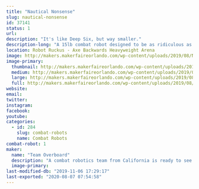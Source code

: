 ```yaml
---
title: "Nautical Nonsense"
slug: nautical-nonsense
id: 37141
status: 1
url: 
description: "It's like Deep Six, but way smaller."
description-long: "A 15lb combat robot designed to be as ridiculous as its big brother."
location: Robot Ruckus - Axe Backwards Heavyweight Arena
image: http://makers.makerfaireorlando.com/wp-content/uploads/2019/08/Nautical_Nonsense_Base_2019-Aug-26_06-40-34PM-000_CustomizedView37961330_jpg-1024x715.jpg
image-primary:
  thumbnail: http://makers.makerfaireorlando.com/wp-content/uploads/2019/08/Nautical_Nonsense_Base_2019-Aug-26_06-40-34PM-000_CustomizedView37961330_jpg-150x150.jpg
  medium: http://makers.makerfaireorlando.com/wp-content/uploads/2019/08/Nautical_Nonsense_Base_2019-Aug-26_06-40-34PM-000_CustomizedView37961330_jpg-300x210.jpg
  large: http://makers.makerfaireorlando.com/wp-content/uploads/2019/08/Nautical_Nonsense_Base_2019-Aug-26_06-40-34PM-000_CustomizedView37961330_jpg-1024x715.jpg
  full: http://makers.makerfaireorlando.com/wp-content/uploads/2019/08/Nautical_Nonsense_Base_2019-Aug-26_06-40-34PM-000_CustomizedView37961330_jpg.jpg
website: 
email: 
twitter: 
instagram: 
facebook: 
youtube: 
categories:
  - id: 284
    slug: combat-robots
    name: Combat Robots
combat-robot: 1
maker:
  name: "Team Overboard"
  description: "A combat robotics team from California is ready to see what the East Coast is all about."
  image-primary: 
last-modified-db: "2019-11-06 17:29:17"
last-exported: "2020-08-07 07:54:58"
---
```

